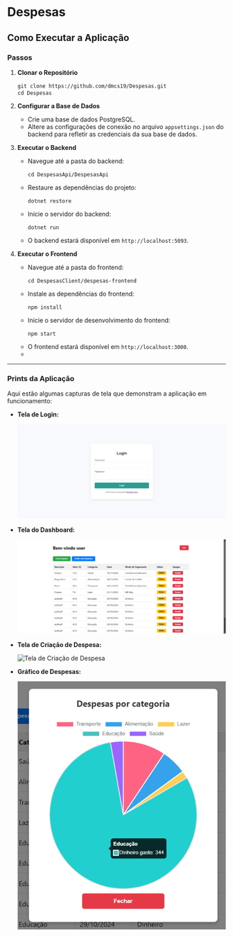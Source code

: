 # Despesas

## Como Executar a Aplicação

### Passos

1. **Clonar o Repositório**
     ```
     git clone https://github.com/dmcs19/Despesas.git
     cd Despesas
     ```

2. **Configurar a Base de Dados**
   - Crie uma base de dados PostgreSQL.
   - Altere as configurações de conexão no arquivo `appsettings.json` do backend para refletir as credenciais da sua base de dados.

3. **Executar o Backend**
   - Navegue até a pasta do backend:
     ```
     cd DespesasApi/DespesasApi
     ```
   - Restaure as dependências do projeto:
     ```
     dotnet restore
     ```
   - Inicie o servidor do backend:
     ```
     dotnet run
     ```
   - O backend estará disponível em `http://localhost:5093`.

4. **Executar o Frontend**
   - Navegue até a pasta do frontend:
     ```
     cd DespesasClient/despesas-frontend
     ```
   - Instale as dependências do frontend:
     ```
     npm install
     ```
   - Inicie o servidor de desenvolvimento do frontend:
     ```
     npm start
     ```
   - O frontend estará disponível em `http://localhost:3000`.
   - 
---

### Prints da Aplicação

Aqui estão algumas capturas de tela que demonstram a aplicação em funcionamento:

- **Tela de Login:**

  ![Tela de Login](./images/login.png)

- **Tela do Dashboard:**

  ![Tela do Dashboard](./images/dashboard.png)

- **Tela de Criação de Despesa:**

  ![Tela de Criação de Despesa](./images/criar_despesa.png)

- **Gráfico de Despesas:**

  ![Gráfico de Despesas](./images/grafico.png)
